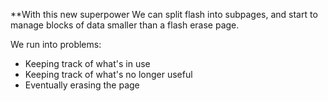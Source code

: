 **With this new superpower 
We can split flash into subpages, and start to manage blocks of data smaller than a flash erase page.

We run into problems: 
* Keeping track of what's in use
* Keeping track of what's no longer useful
* Eventually erasing the page


